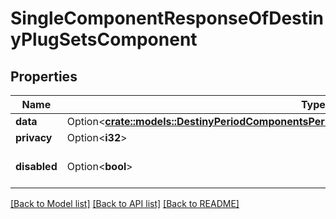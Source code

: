 # SingleComponentResponseOfDestinyPlugSetsComponent

## Properties

Name | Type | Description | Notes
------------ | ------------- | ------------- | -------------
**data** | Option<[**crate::models::DestinyPeriodComponentsPeriodPlugSetsPeriodDestinyPlugSetsComponent**](Destiny.Components.PlugSets.DestinyPlugSetsComponent.md)> |  | [optional]
**privacy** | Option<**i32**> |  | [optional]
**disabled** | Option<**bool**> | If true, this component is disabled. | [optional]

[[Back to Model list]](../README.md#documentation-for-models) [[Back to API list]](../README.md#documentation-for-api-endpoints) [[Back to README]](../README.md)


